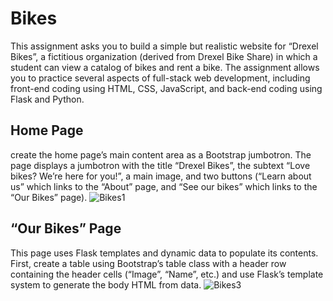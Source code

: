 # Bikes

This assignment asks you to build a simple but realistic website for “Drexel Bikes”, a  fictitious organization (derived from Drexel Bike Share) in which a student can view a  catalog of bikes and rent a bike. The assignment allows you to practice several aspects of full-stack web development, including front-end coding using HTML, CSS,  JavaScript, and back-end coding using Flask and Python.


## Home Page

create the home page’s main content area as a Bootstrap jumbotron. The page displays a jumbotron with the title “Drexel Bikes”, the subtext “Love bikes? We’re here for you!”, a main image, and two buttons (“Learn about us” which links to the “About” page, and “See our bikes” which links to the “Our Bikes” page).
![Bikes1](https://user-images.githubusercontent.com/56332687/230006653-621e8f97-2e6e-41b8-a583-d2dbf909c4d4.png)

## “Our Bikes” Page

This page uses Flask templates and dynamic data to populate its contents. First, create a table using Bootstrap’s table class with a header row containing the header cells (“Image”, “Name”, etc.) and use Flask’s template system to generate the body HTML from data. 
![Bikes3](https://user-images.githubusercontent.com/56332687/230006727-42ec957f-3bec-4d2b-849a-c5bd05537f6f.png)

